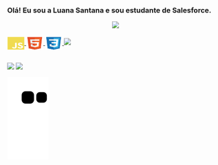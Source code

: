 ### Olá! Eu sou a Luana Santana e sou estudante de Salesforce.
<div align="center">
  <a href="https://github.com/Luana1307">
  <img height="180em" src="https://github-readme-stats.vercel.app/api?username=Luana1307&show_icons=true&theme=dracula&include_all_commits=true&count_private=true"/>
</div>
<div style="display: inline_block"><br>
  <img align="center" alt="Lua-Js" height="30" width="40" src="https://raw.githubusercontent.com/devicons/devicon/master/icons/javascript/javascript-plain.svg">
  <img align="center" alt="Lua-HTML" height="30" width="40" src="https://raw.githubusercontent.com/devicons/devicon/master/icons/html5/html5-original.svg">
  <img align="center" alt="Lua-CSS" height="30" width="40" src="https://raw.githubusercontent.com/devicons/devicon/master/icons/css3/css3-original.svg">
<img src="download20220600145443=true">
 </div>
  
  ##
 
<div> 
  <a href="https://www.instagram.com/lua.santanals/" target="_blank"><img src="https://img.shields.io/badge/-Instagram-%23E4405F?style=for-the-badge&logo=instagram&logoColor=white" target="_blank"></a>
   <a href="https://www.linkedin.com/in/luana-santana-a295b0214/" target="_blank"><img src="https://img.shields.io/badge/-LinkedIn-%230077B5?style=for-the-badge&logo=linkedin&logoColor=white" target="_blank"></a> 
 
  ![Snake animation](https://github.com/Luana1307/Luana1307/blob/output/github-contribution-grid-snake.svg)
 
</div>

